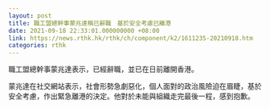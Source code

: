 ```yaml
---
layout: post
title: 職工盟總幹事蒙兆達稱已辭職　基於安全考慮已離港
date: 2021-09-18 22:33:01.000000000 +08:00
link: https://news.rthk.hk/rthk/ch/component/k2/1611235-20210918.htm
categories: rthk
---
```


職工盟總幹事蒙兆達表示，已經辭職，並已在日前離開香港。

蒙兆達在社交網站表示，社會形勢急劇惡化，個人面對的政治風險迫在眉睫，基於安全考慮，作出緊急離港的決定。他對於未能與組織走完最後一程，感到抱歉。
